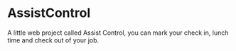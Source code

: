 # AssistControl
 A little web project called Assist Control, you can mark your check in, lunch time and check out of your job.
